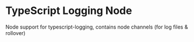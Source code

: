 # TypeScript Logging Node

Node support for typescript-logging, contains node channels (for log files & rollover)
